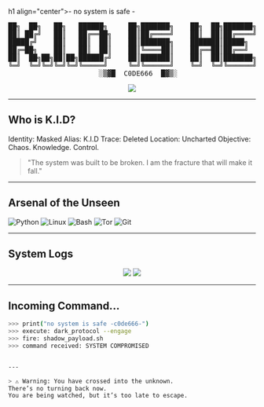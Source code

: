 h1 align="center">- no system is safe -</h1>

<pre align="center">
██╗  ██╗   ██╗   ██████╗     ██╗███████╗    ██╗  ██╗███████╗██████╗ ███████╗
██║ ██╔╝   ██║   ██╔══██╗    ██║██╔════╝    ██║  ██║██╔════╝██╔══██╗██╔════╝
█████╔╝    ██║   ██║  ██║    ██║███████╗    ███████║█████╗  ██████╔╝█████╗  
██╔═██╗    ██║   ██║  ██║    ██║╚════██║    ██╔══██║██╔══╝  ██╔══██╗██╔══╝  
██║  ██╗██╗██║██╗██████╔╝    ██║███████║    ██║  ██║███████╗██║  ██║███████╗
╚═╝  ╚═╝╚═╝╚═╝╚═╝╚═════╝     ╚═╝╚══════╝    ╚═╝  ╚═╝╚══════╝╚═╝  ╚═╝╚══════╝   
   ░▒▓█  C0DE666  █▓▒░
</pre>

<p align="center">
  <img src="https://readme-typing-svg.demolab.com?font=Source+Code+Pro&pause=1000&color=00FF00&center=true&vCenter=true&width=440&lines=Connection+established.;Decrypting+identity+...;K.I.D:+the+ghost+of+the+nether.;Welcome+back+to+the+abyss;" />
</p>

---

## Who is K.I.D?

Identity: Masked
Alias: K.I.D
Trace: Deleted
Location: Uncharted
Objective: Chaos. Knowledge. Control.

> "The system was built to be broken. I am the fracture that will make it fall."

---

## Arsenal of the Unseen

![Python](https://img.shields.io/badge/Python-black?style=for-the-badge&logo=python&logoColor=yellow)
![Linux](https://img.shields.io/badge/Linux-black?style=for-the-badge&logo=linux&logoColor=white)
![Bash](https://img.shields.io/badge/Bash-black?style=for-the-badge&logo=gnubash)
![Tor](https://img.shields.io/badge/Tor-black?style=for-the-badge&logo=tor-project&logoColor=purple)
![Git](https://img.shields.io/badge/Git-black?style=for-the-badge&logo=git)

---

## System Logs

<p align="center">
  <img src="https://github-readme-stats.vercel.app/api?username=c0de66&show_icons=true&theme=dracula&hide_title=true&hide_border=true" />
  <img src="https://github-readme-streak-stats.herokuapp.com/?user=c0de66&theme=dracula&hide_border=true" />
</p>

---

## Incoming Command...

```bash
>>> print("no system is safe -c0de666-")
>>> execute: dark_protocol --engage
>>> fire: shadow_payload.sh
>>> command received: SYSTEM COMPROMISED


---

> ⚠️ Warning: You have crossed into the unknown.
There’s no turning back now.
You are being watched, but it’s too late to escape.
